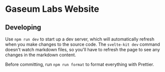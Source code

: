 # Gaseum Labs Website

## Developing

Use `npm run dev` to start up a dev server, which will automatically refresh when you make changes to the source code. The `svelte-kit dev` command doesn't watch markdown files, so you'll have to refresh the page to see any changes in the markdown content.

Before committing, run `npm run format` to format everything with Prettier.
